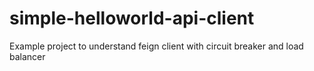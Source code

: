 # simple-helloworld-api-client
Example project to understand feign client with circuit breaker and load balancer
